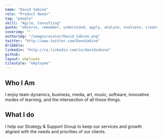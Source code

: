 ```yaml
---
name: "David Sabine"
role: "Product Owner"
tag: "people"
skill: "Agile, Consulting"
quote: "observe, remember, understand, apply, analyze, evaluate, create"
coverimg: ""
authorimg: "/images/avatar/David_Sabine.png"
twitter: "http://www.twitter.com/DaveSabine"
dribbble: 
linkedin: "http://ca.linkedin.com/in/davidsabine"
github:
layout: employee
tilestyle: "employee"
---
```


## Who I Am

I enjoy team dynamics, business, media, art, music, software, innovative modes of learning, and the intersection of all those things.

## What I do

I help our Strategy & Support Group to keep our services and growth aligned with the needs and priorities of our clients.
